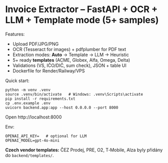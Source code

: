 # Invoice Extractor – FastAPI + OCR + LLM + Template mode (5+ samples)

Features:
- Upload PDF/JPG/PNG
- OCR (Tesseract for images) + pdfplumber for PDF text
- Extraction modes: **Auto** → Template → LLM → Heuristic
- 5+ ready **templates** (ACME, Globex, Alfa, Omega, Delta)
- Validations (VS, IČO/DIČ, sum check), JSON + table UI
- Dockerfile for Render/Railway/VPS

Quick start:
```
python -m venv .venv
source .venv/bin/activate   # Windows: .venv\Scripts\activate
pip install -r requirements.txt
cp .env.example .env
uvicorn backend.app:app --host 0.0.0.0 --port 8000
```
Open http://localhost:8000

Env:
```
OPENAI_API_KEY=   # optional for LLM
OPENAI_MODEL=gpt-4o-mini
```


**Czech vendor templates:** ČEZ Prodej, PRE, O2, T‑Mobile, Alza byly přidány do `backend/templates/`.
